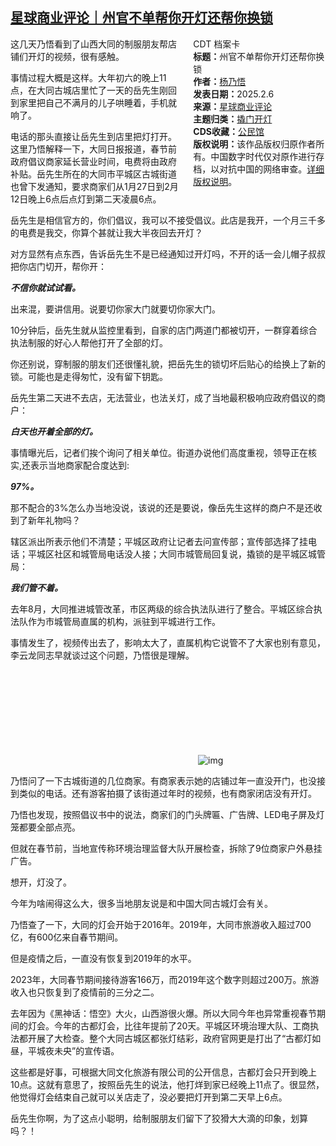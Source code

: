 <!--1738913242000-->
[星球商业评论｜州官不单帮你开灯还帮你换锁](https://chinadigitaltimes.net/chinese/715655.html)
------

<div style="width:42%;float:right;padding-left:20px;"><div class="su-spoiler su-spoiler-style-fancy su-spoiler-icon-chevron-circle" data-scroll-offset="0" data-anchor-in-url="no"><div class="su-spoiler-title" tabindex="0" role="button"><span class="su-spoiler-icon"></span>CDT 档案卡</div><div class="su-spoiler-content su-u-clearfix su-u-trim"><strong>标题：</strong>州官不单帮你开灯还帮你换锁<br><strong>作者：</strong><a href="https://chinadigitaltimes.net/space/星球商业评论" target="_blank">杨乃悟</a><br><strong>发表日期：</strong>2025.2.6<br><strong>来源：</strong><a href="https://archive.ph/5yoOh" target="_blank">星球商业评论</a><br><strong>主题归类：</strong><a href="https://chinadigitaltimes.net/space/撬门开灯" target="_blank">撬门开灯</a><br><strong>CDS收藏：</strong><a href="https://chinadigitaltimes.net/space/%E5%85%AC%E6%B0%91%E9%A6%86" target="_blank" rel="noopener">公民馆</a><br><strong>版权说明：</strong>该作品版权归原作者所有。中国数字时代仅对原作进行存档，以对抗中国的网络审查。<a href="https://chinadigitaltimes.net/chinese/copyright">详细版权说明</a>。</div></div></div><p>这几天乃悟看到了山西大同的制服朋友帮店铺们开灯的视频，很有感触。</p><p>事情过程大概是这样。大年初六的晚上11点，在大同古城店里忙了一天的岳先生刚回到家里把自己不满月的儿子哄睡着，手机就响了。</p><p>电话的那头直接让岳先生到店里把灯打开。这里乃悟解释一下，大同日报报道，春节前政府倡议商家延长营业时间，电费将由政府补贴。岳先生所在的大同市平城区古城街道也曾下发通知，要求商家们从1月27日到2月12日晚上6点后点灯到第二天凌晨6点。  </p><p>岳先生是相信官方的，你们倡议，我可以不接受倡议。此店是我开，一个月三千多的电费是我交，你算个甚就让我大半夜回去开灯？</p><p>对方显然有点东西，告诉岳先生不是已经通知过开灯吗，不开的话一会儿帽子叔叔把你店门切开，帮你开：</p><p><em><strong>不信你就试试看。</strong></em></p><p>出来混，要讲信用。说要切你家大门就要切你家大门。</p><p>10分钟后，岳先生就从监控里看到，自家的店门两道门都被切开，一群穿着综合执法制服的好心人帮他打开了全部的灯。</p><p>你还别说，穿制服的朋友们还很懂礼貌，把岳先生的锁切坏后贴心的给换上了新的锁。可能也是走得匆忙，没有留下钥匙。</p><p>岳先生第二天进不去店，无法营业，也法关灯，成了当地最积极响应政府倡议的商户：</p><p><em><strong>白天也开着全部的灯。</strong></em></p><p>事情曝光后，记者们挨个询问了相关单位。街道办说他们高度重视，领导正在核实,还表示当地商家配合度达到:</p><p><em><strong>97%。</strong></em></p><p>那不配合的3%怎么办当地没说，该说的还是要说，像岳先生这样的商户不是还收到了新年礼物吗？</p><p>辖区派出所表示他们不清楚；平城区政府让记者去问宣传部；宣传部选择了挂电话；平城区社区和城管局电话没人接；大同市城管局回复说，撬锁的是平城区城管局：</p><p><em><strong>我们管不着。</strong></em></p><p>去年8月，大同推进城管改革，市区两级的综合执法队进行了整合。平城区综合执法队作为市城管局直属的机构，派驻到平城进行工作。</p><p>事情发生了，视频传出去了，影响太大了，直属机构它说管不了大家也别有意见，李云龙同志早就谈过这个问题，乃悟很是理解。</p><p><img decoding="async" src="data:image/svg+xml,%3Csvg%20xmlns='http://www.w3.org/2000/svg'%20viewBox='0%200%200%200'%3E%3C/svg%3E" alt="img" data-lazy-src="https://chinadigitaltimes.net/chinese/files/2025/02/post-715655-67a5b5dd44681.png"><noscript><img decoding="async" src="https://chinadigitaltimes.net/chinese/files/2025/02/post-715655-67a5b5dd44681.png" alt="img"></noscript></p><p>乃悟问了一下古城街道的几位商家。有商家表示她的店铺过年一直没开门，也没接到类似的电话。还有游客拍摄了该街道过年时的视频，也有商家闭店没有开灯。</p><p>乃悟也发现，按照倡议书中的说法，商家们的门头牌匾、广告牌、LED电子屏及灯笼都要全部点亮。</p><p>但就在春节前，当地宣传称环境治理监督大队开展检查，拆除了9位商家户外悬挂广告。</p><p>想开，灯没了。</p><p>今年为啥闹得这么大，很多当地朋友说是和中国大同古城灯会有关。</p><p>乃悟查了一下，大同的灯会开始于2016年。2019年，大同市旅游收入超过700亿，有600亿来自春节期间。</p><p>但是疫情之后，一直没有恢复到2019年的水平。</p><p>2023年，大同春节期间接待游客166万，而2019年这个数字则超过200万。旅游收入也只恢复到了疫情前的三分之二。</p><p>去年因为《黑神话：悟空》大火，山西游很火爆。所以大同今年也异常重视春节期间的灯会。今年的古都灯会，比往年提前了20天。平城区环境治理大队、工商执法都开展了大检查。整个大同古城区都张灯结彩，政府官网更是打出了“古都灯如昼，平城夜未央”的宣传语。</p><p>这些都是好事，可根据大同文化旅游有限公司的公开信息，古都灯会只开到晚上10点。这就有意思了，按照岳先生的说法，他打烊到家已经晚上11点了。很显然，他觉得灯会结束自己就可以关店走了，没必要把灯开到第二天早上6点。</p><p>岳先生你啊，为了这点小聪明，给制服朋友们留下了狡猾大大滴的印象，划算吗？！</p><div class="addtoany_share_save_container addtoany_content addtoany_content_bottom"><div class="a2a_kit a2a_kit_size_32 addtoany_list" data-a2a-url="https://chinadigitaltimes.net/chinese/715655.html" data-a2a-title="星球商业评论｜州官不单帮你开灯还帮你换锁"><a class="a2a_button_facebook" href="https://www.addtoany.com/add_to/facebook?linkurl=https%3A%2F%2Fchinadigitaltimes.net%2Fchinese%2F715655.html&amp;linkname=%E6%98%9F%E7%90%83%E5%95%86%E4%B8%9A%E8%AF%84%E8%AE%BA%EF%BD%9C%E5%B7%9E%E5%AE%98%E4%B8%8D%E5%8D%95%E5%B8%AE%E4%BD%A0%E5%BC%80%E7%81%AF%E8%BF%98%E5%B8%AE%E4%BD%A0%E6%8D%A2%E9%94%81" title="Facebook" rel="nofollow noopener" target="_blank"></a><a class="a2a_button_twitter" href="https://www.addtoany.com/add_to/twitter?linkurl=https%3A%2F%2Fchinadigitaltimes.net%2Fchinese%2F715655.html&amp;linkname=%E6%98%9F%E7%90%83%E5%95%86%E4%B8%9A%E8%AF%84%E8%AE%BA%EF%BD%9C%E5%B7%9E%E5%AE%98%E4%B8%8D%E5%8D%95%E5%B8%AE%E4%BD%A0%E5%BC%80%E7%81%AF%E8%BF%98%E5%B8%AE%E4%BD%A0%E6%8D%A2%E9%94%81" title="Twitter" rel="nofollow noopener" target="_blank"></a><a class="a2a_button_telegram" href="https://www.addtoany.com/add_to/telegram?linkurl=https%3A%2F%2Fchinadigitaltimes.net%2Fchinese%2F715655.html&amp;linkname=%E6%98%9F%E7%90%83%E5%95%86%E4%B8%9A%E8%AF%84%E8%AE%BA%EF%BD%9C%E5%B7%9E%E5%AE%98%E4%B8%8D%E5%8D%95%E5%B8%AE%E4%BD%A0%E5%BC%80%E7%81%AF%E8%BF%98%E5%B8%AE%E4%BD%A0%E6%8D%A2%E9%94%81" title="Telegram" rel="nofollow noopener" target="_blank"></a><a class="a2a_button_reddit" href="https://www.addtoany.com/add_to/reddit?linkurl=https%3A%2F%2Fchinadigitaltimes.net%2Fchinese%2F715655.html&amp;linkname=%E6%98%9F%E7%90%83%E5%95%86%E4%B8%9A%E8%AF%84%E8%AE%BA%EF%BD%9C%E5%B7%9E%E5%AE%98%E4%B8%8D%E5%8D%95%E5%B8%AE%E4%BD%A0%E5%BC%80%E7%81%AF%E8%BF%98%E5%B8%AE%E4%BD%A0%E6%8D%A2%E9%94%81" title="Reddit" rel="nofollow noopener" target="_blank"></a><a class="a2a_button_whatsapp" href="https://www.addtoany.com/add_to/whatsapp?linkurl=https%3A%2F%2Fchinadigitaltimes.net%2Fchinese%2F715655.html&amp;linkname=%E6%98%9F%E7%90%83%E5%95%86%E4%B8%9A%E8%AF%84%E8%AE%BA%EF%BD%9C%E5%B7%9E%E5%AE%98%E4%B8%8D%E5%8D%95%E5%B8%AE%E4%BD%A0%E5%BC%80%E7%81%AF%E8%BF%98%E5%B8%AE%E4%BD%A0%E6%8D%A2%E9%94%81" title="WhatsApp" rel="nofollow noopener" target="_blank"></a><a class="a2a_button_email" href="https://www.addtoany.com/add_to/email?linkurl=https%3A%2F%2Fchinadigitaltimes.net%2Fchinese%2F715655.html&amp;linkname=%E6%98%9F%E7%90%83%E5%95%86%E4%B8%9A%E8%AF%84%E8%AE%BA%EF%BD%9C%E5%B7%9E%E5%AE%98%E4%B8%8D%E5%8D%95%E5%B8%AE%E4%BD%A0%E5%BC%80%E7%81%AF%E8%BF%98%E5%B8%AE%E4%BD%A0%E6%8D%A2%E9%94%81" title="Email" rel="nofollow noopener" target="_blank"></a><a class="a2a_button_copy_link" href="https://www.addtoany.com/add_to/copy_link?linkurl=https%3A%2F%2Fchinadigitaltimes.net%2Fchinese%2F715655.html&amp;linkname=%E6%98%9F%E7%90%83%E5%95%86%E4%B8%9A%E8%AF%84%E8%AE%BA%EF%BD%9C%E5%B7%9E%E5%AE%98%E4%B8%8D%E5%8D%95%E5%B8%AE%E4%BD%A0%E5%BC%80%E7%81%AF%E8%BF%98%E5%B8%AE%E4%BD%A0%E6%8D%A2%E9%94%81" title="Copy Link" rel="nofollow noopener" target="_blank"></a><a class="a2a_dd addtoany_share_save addtoany_share" href="https://www.addtoany.com/share"></a></div></div>

